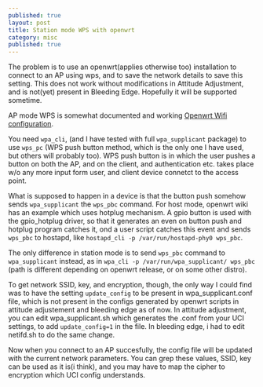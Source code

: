 ```yaml
---
published: true
layout: post
title: Station mode WPS with openwrt
category: misc
published: true
---
```


The problem is to use an openwrt(applies otherwise too) installation to connect to an AP using wps, and to save the network details to save this setting. This does not work without modifications in Attitude Adjustment, and is not(yet) present in Bleeding Edge. Hopefully it will be supported sometime.

AP mode WPS is somewhat documented and working [Openwrt Wifi configuration](http://wiki.openwrt.org/doc/uci/wireless#wps.options).

You need `wpa_cli`, (and I have tested with full `wpa_supplicant` package) to use `wps_pc` (WPS push button method, which is the only one I have used, but others will probably too). WPS push button is in which the user pushes a button on both the AP, and on the client, and authentication etc. takes place w/o any more input form user, and client device connetct to the access point.

What is supposed to happen in a device is that the button push somehow sends `wpa_supplicant` the `wps_pbc` command. For host mode, openwrt wiki has an example which uses hotplug mechanism. A gpio button is used with the gpio_hotplug driver, so that it generates an even on button push and hotplug program catches it, ond a user script catches this event and sends `wps_pbc` to hostapd, like `hostapd_cli -p /var/run/hostapd-phy0 wps_pbc`.

The only difference in station mode is to send `wps_pbc` command to `wpa_supplicant` instead, as in `wpa_cli -p /var/run/wpa_supplicant/ wps_pbc` (path is different depending on openwrt release, or on some other distro).

To get network SSID, key, and encryption, though, the only way I could find was to have the setting `update_config` to be present in wpa_supplicant.conf file, which is not present in the configs generated by openwrt scripts in attitude adjustement and bleeding edge as of now. In attitude adjustment, you can edit wpa_supplicant.sh which generates the .conf from your UCI settings, to add `update_config=1` in the file. In bleeding edge, i had to edit netifd.sh to do the same change.

Now when you connect to an AP succesfully, the config file will be updated with the current network parameters. You can grep these values, SSID, key can be used as it is(i think), and you may have to map the cipher to encryption which UCI config understands. 
